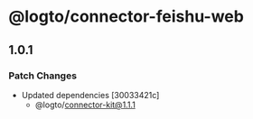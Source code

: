 # @logto/connector-feishu-web

## 1.0.1

### Patch Changes

- Updated dependencies [30033421c]
  - @logto/connector-kit@1.1.1
